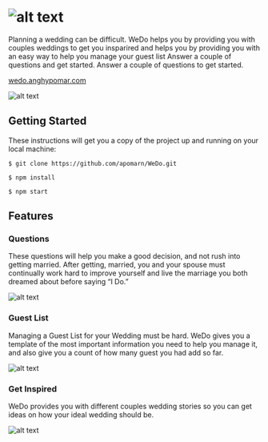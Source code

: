 # ![alt text](https://res.cloudinary.com/apomarn/image/upload/v1559274111/WeDo/logo.png)


Planning a wedding can be difficult. WeDo helps you by providing you with couples weddings to get you insparired and helps you by providing you with an easy way to help you manage your guest list Answer a couple of questions and get started. Answer a couple of questions to get started.

[wedo.anghypomar.com](wedo.anghypomar.com)

![alt text](https://res.cloudinary.com/apomarn/image/upload/v1559627629/WeDo/Screen_Shot_2019-06-04_at_1.52.21_AM_niqk2t.png)


## Getting Started
These instructions will get you a copy of the project up and running on your local machine:

`$ git clone https://github.com/apomarn/WeDo.git`

`$ npm install`

`$ npm start`

## Features

### Questions

These questions will help you make a good decision, and not rush into getting married. After getting, married, you and your spouse must continually work hard to improve yourself and live the marriage you both dreamed about before saying “I Do.”

![alt text](https://res.cloudinary.com/apomarn/image/upload/v1559628166/WeDo/Screen_Shot_2019-06-04_at_2.02.31_AM_fqgifx.png)

### Guest List

Managing a Guest List for your Wedding must be hard. WeDo gives you a template of the most important information you need to help you manage it, and also give you a count of how many guest you had add so far.

![alt text](https://res.cloudinary.com/apomarn/image/upload/v1559627846/WeDo/Screen_Shot_2019-06-04_at_1.57.13_AM_n9inzw.png)

### Get Inspired

WeDo provides you with different couples wedding stories so you can get ideas on how your ideal wedding should be.

![alt text](https://res.cloudinary.com/apomarn/image/upload/v1559628325/WeDo/Screen_Shot_2019-06-04_at_2.05.10_AM_vn7qmt.png)
